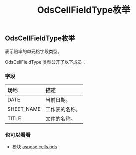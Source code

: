 ﻿---
title: OdsCellFieldType枚举
second_title: Aspose.Cells for Python via .NET API 参考文献
description:
type: docs
weight: 40
url: /zh/python-net/aspose.cells.ods/odscellfieldtype/
is_root: false
---
## OdsCellFieldType枚举
表示赔率的单元格字段类型。



OdsCellFieldType 类型公开了以下成员：

### 字段
|场地|描述|
| :- | :- |
| DATE |当前日期。|
| SHEET_NAME |工作表的名称。|
| TITLE |文件的名称。|



### 也可以看看
* 模块 [aspose.cells.ods](..)
